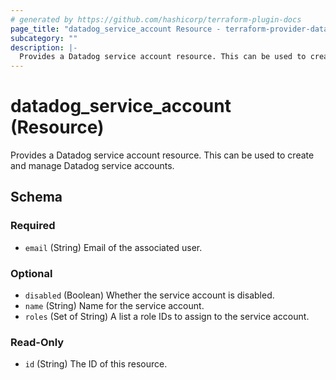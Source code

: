 ```yaml
---
# generated by https://github.com/hashicorp/terraform-plugin-docs
page_title: "datadog_service_account Resource - terraform-provider-datadog"
subcategory: ""
description: |-
  Provides a Datadog service account resource. This can be used to create and manage Datadog service accounts.
---
```


# datadog_service_account (Resource)

Provides a Datadog service account resource. This can be used to create and manage Datadog service accounts.



<!-- schema generated by tfplugindocs -->
## Schema

### Required

- `email` (String) Email of the associated user.

### Optional

- `disabled` (Boolean) Whether the service account is disabled.
- `name` (String) Name for the service account.
- `roles` (Set of String) A list a role IDs to assign to the service account.

### Read-Only

- `id` (String) The ID of this resource.


